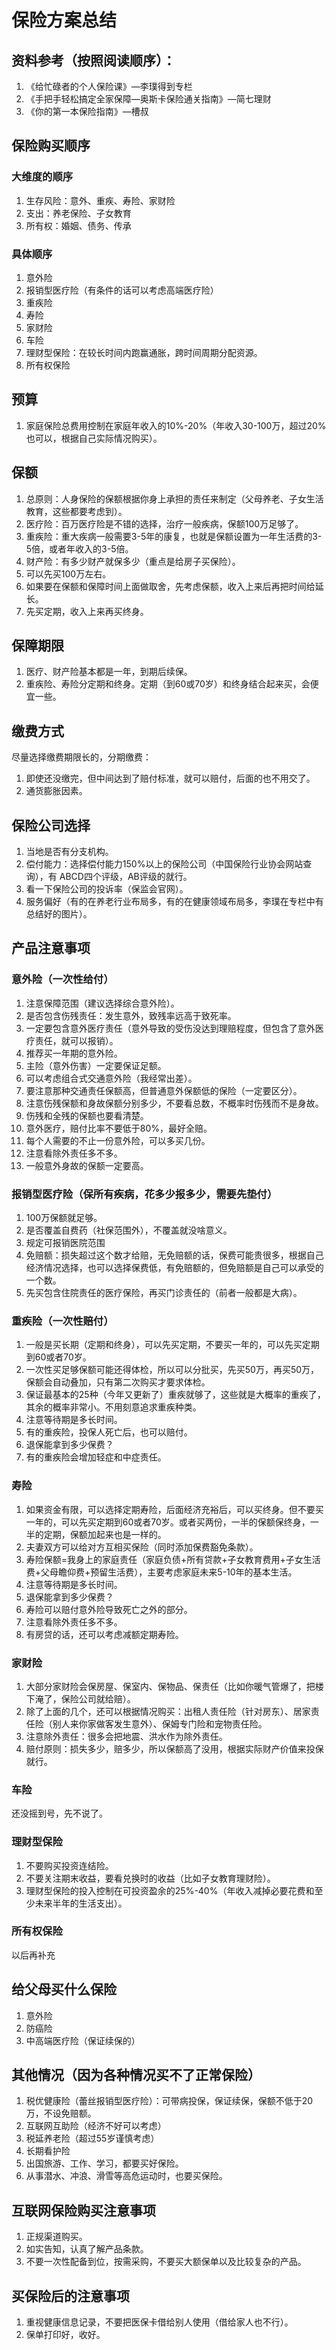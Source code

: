 # 保险方案总结

## 资料参考（按照阅读顺序）：

1. 《给忙碌者的个人保险课》—李璞得到专栏
2. 《手把手轻松搞定全家保障—奥斯卡保险通关指南》—简七理财
3. 《你的第一本保险指南》—槽叔

## 保险购买顺序

### 大维度的顺序

1. 生存风险：意外、重疾、寿险、家财险
2. 支出：养老保险、子女教育
3. 所有权：婚姻、债务、传承

### 具体顺序

1. 意外险
2. 报销型医疗险（有条件的话可以考虑高端医疗险）
3. 重疾险
4. 寿险
5. 家财险
6. 车险
7. 理财型保险：在较长时间内跑赢通胀，跨时间周期分配资源。
8. 所有权保险

## 预算

1. 家庭保险总费用控制在家庭年收入的10%-20%（年收入30-100万，超过20%也可以，根据自己实际情况购买）。

## 保额

1. 总原则：人身保险的保额根据你身上承担的责任来制定（父母养老、子女生活教育，这些都要考虑到）。
1. 医疗险：百万医疗险是不错的选择，治疗一般疾病，保额100万足够了。
2. 重疾险：重大疾病一般需要3-5年的康复，也就是保额设置为一年生活费的3-5倍，或者年收入的3-5倍。
3. 财产险：有多少财产就保多少（重点是给房子买保险）。
4. 可以先买100万左右。
5. 如果要在保额和保障时间上面做取舍，先考虑保额，收入上来后再把时间给延长。
6. 先买定期，收入上来再买终身。

## 保障期限

1. 医疗、财产险基本都是一年，到期后续保。
2. 重疾险、寿险分定期和终身。定期（到60或70岁）和终身结合起来买，会便宜一些。


## 缴费方式

尽量选择缴费期限长的，分期缴费：

1. 即使还没缴完，但中间达到了赔付标准，就可以赔付，后面的也不用交了。
2. 通货膨胀因素。

## 保险公司选择

1. 当地是否有分支机构。
2. 偿付能力：选择偿付能力150%以上的保险公司（中国保险行业协会网站查询），有 ABCD四个评级，AB评级的就行。
3. 看一下保险公司的投诉率（保监会官网）。
3. 服务偏好（有的在养老行业布局多，有的在健康领域布局多，李璞在专栏中有总结好的图片）。

## 产品注意事项

### 意外险（一次性给付）
1. 注意保障范围（建议选择综合意外险）。
2. 是否包含伤残责任：发生意外，致残率远高于致死率。
3. 一定要包含意外医疗责任（意外导致的受伤没达到理赔程度，但包含了意外医疗责任，就可以报销）。
4. 推荐买一年期的意外险。
5. 主险（意外伤害）一定要保证足额。
6. 可以考虑组合式交通意外险（我经常出差）。
7. 要注意那种交通责任保额高，但普通意外保额低的保险（一定要区分）。
8. 注意伤残保额和身故保额分别多少，不要看总数，不概率时伤残而不是身故。
9. 伤残和全残的保额也要看清楚。
10. 意外医疗，赔付比率不要低于80%，最好全赔。
11. 每个人需要的不止一份意外险，可以多买几份。
12. 注意看除外责任多不多。
13. 一般意外身故的保额一定要高。

### 报销型医疗险（保所有疾病，花多少报多少，需要先垫付）

1. 100万保额就足够。
2. 是否覆盖自费药（社保范围外），不覆盖就没啥意义。
3. 规定可报销医院范围
4. 免赔额：损失超过这个数才给赔，无免赔额的话，保费可能贵很多，根据自己经济情况选择，也可以选择保费低，有免赔额的，但免赔额是自己可以承受的一个数。
5. 先买包含住院责任的医疗保险，再买门诊责任的（前者一般都是大病）。

### 重疾险（一次性赔付）

1. 一般是买长期（定期和终身），可以先买定期，不要买一年的，可以先买定期到60或者70岁。
2. 一次性买足够保额可能还得体检，所以可以分批买，先买50万，再买50万，保额会自动叠加，只有第二次购买才要求体检。
3. 保证最基本的25种（今年又更新了）重疾就够了，这些就是大概率的重疾了，其余的概率非常小。不用刻意追求重疾种类。
4. 注意等待期是多长时间。
5. 有的重疾险，投保人死亡后，也可以赔付。
6. 退保能拿到多少保费？
7. 有的重疾险会增加轻症和中症责任。

### 寿险

1. 如果资金有限，可以选择定期寿险，后面经济充裕后，可以买终身。但不要买一年的，可以先买定期到60或者70岁。或者买两份，一半的保额保终身，一半的定期，保额加起来也是一样的。
2. 夫妻双方可以给对方互相买保险（同时添加保费豁免条款）。
3. 寿险保额=我身上的家庭责任（家庭负债+所有贷款+子女教育费用+子女生活费+父母瞻仰费+预留生活费），主要考虑家庭未来5-10年的基本生活。
4. 注意等待期是多长时间。
5. 退保能拿到多少保费？
6. 寿险可以赔付意外险导致死亡之外的部分。
7. 注意看除外责任多不多。
8. 有房贷的话，还可以考虑减额定期寿险。

### 家财险

1. 大部分家财险会保房屋、保室内、保物品、保责任（比如你暖气管爆了，把楼下淹了，保险公司就给赔）。
2. 除了上面的几个，还可以根据情况购买：出租人责任险（针对房东）、居家责任险（别人来你家做客发生意外）、保姆专门险和宠物责任险。
3. 注意除外责任：很多会把地震、洪水作为除外责任。
4. 赔付原则：损失多少，赔多少，所以保额高了没用，根据实际财产价值来投保就行。

### 车险

还没摇到号，先不说了。

### 理财型保险

1. 不要购买投资连结险。
2. 不要关注期末收益，要看兑换时的收益（比如子女教育理财险）。
3. 理财型保险的投入控制在可投资盈余的25%-40%（年收入减掉必要花费和至少未来半年的生活支出）。

### 所有权保险

以后再补充

## 给父母买什么保险

1. 意外险
2. 防癌险
3. 中高端医疗险（保证续保的）

## 其他情况（因为各种情况买不了正常保险）

1. 税优健康险（蕾丝报销型医疗险）：可带病投保，保证续保，保额不低于20万，不设免赔额。
2. 互联网互助险（经济不好可以考虑）
3. 税延养老险（超过55岁谨慎考虑）
4. 长期看护险
5. 出国旅游、工作、学习，都要买好保险。
6. 从事潜水、冲浪、滑雪等高危运动时，也要买保险。

## 互联网保险购买注意事项

1. 正规渠道购买。
2. 如实告知，认真了解产品条款。
3. 不要一次性配备到位，按需采购，不要买大额保单以及比较复杂的产品。


## 买保险后的注意事项

1. 重视健康信息记录，不要把医保卡借给别人使用（借给家人也不行）。
2. 保单打印好，收好。


